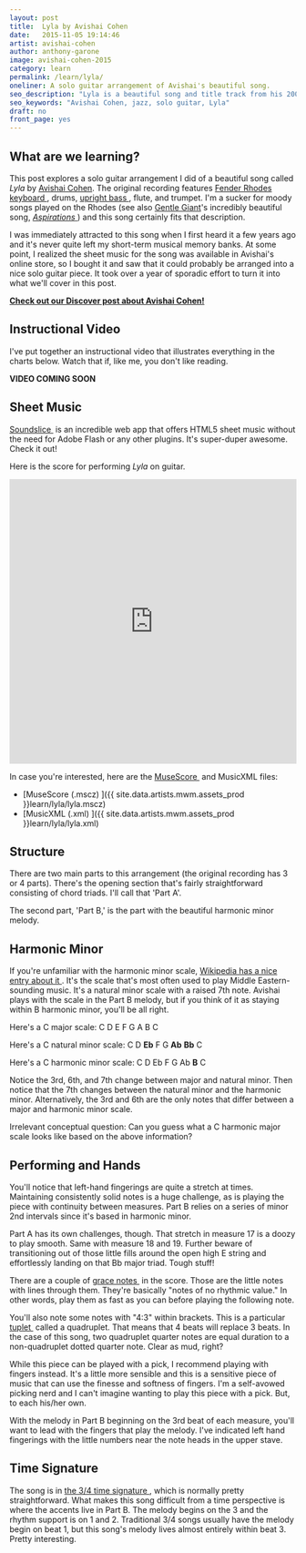 ```yaml
---
layout: post
title:  Lyla by Avishai Cohen
date:   2015-11-05 19:14:46
artist: avishai-cohen
author: anthony-garone
image: avishai-cohen-2015
category: learn
permalink: /learn/lyla/
oneliner: A solo guitar arrangement of Avishai's beautiful song.
seo_description: "Lyla is a beautiful song and title track from his 2003 release. Here's our solo guitar arrangement."
seo_keywords: "Avishai Cohen, jazz, solo guitar, Lyla"
draft: no
front_page: yes
---
```

## What are we learning?

This post explores a solo guitar arrangement I did of a beautiful song called *Lyla* by [Avishai Cohen](/discover/avishai-cohen). The original recording features [Fender Rhodes keyboard&nbsp;<i class="non-mwm fa fa-external-link-square"></i>](https://en.wikipedia.org/wiki/Rhodes_piano), drums, [upright bass&nbsp;<i class="non-mwm fa fa-external-link-square"></i>](https://en.wikipedia.org/wiki/Double_bass), flute, and trumpet. I'm a sucker for moody songs played on the Rhodes (see also [Gentle Giant](/discover/gentle-giant)'s incredibly beautiful song, [*Aspirations*&nbsp;<i class="non-mwm fa fa-external-link-square"></i>](https://itunes.apple.com/us/album/the-power-and-the-glory/id731975200)) and this song certainly fits that description.

I was immediately attracted to this song when I first heard it a few years ago and it's never quite left my short-term musical memory banks. At some point, I realized the sheet music for the song was available in Avishai's online store, so I bought it and saw that it could probably be arranged into a nice solo guitar piece. It took over a year of sporadic effort to turn it into what we'll cover in this post.

**[Check out our Discover post about Avishai Cohen!](/discover/avishai-cohen)**

## Instructional Video

I've put together an instructional video that illustrates everything in the charts below. Watch that if, like me, you don't like reading.

**VIDEO COMING SOON**

## Sheet Music

[Soundslice&nbsp;<i class="non-mwm fa fa-external-link-square"></i>](http://soundslice.com) is an incredible web app that offers HTML5 sheet music without the need for Adobe Flash or any other plugins. It's super-duper awesome. Check it out!

Here is the score for performing *Lyla* on guitar.

<iframe src="https://www.soundslice.com/scores/36180/embed/" width="100%" height="500" frameBorder="0" allowfullscreen></iframe>

In case you're interested, here are the [MuseScore&nbsp;<i class="non-mwm fa fa-external-link-square"></i>](http://musescore.org) and MusicXML files:

- [MuseScore (.mscz)&nbsp;<i class="fa fa-download"></i>]({{ site.data.artists.mwm.assets_prod }}learn/lyla/lyla.mscz)
- [MusicXML (.xml)&nbsp;<i class="fa fa-download"></i>]({{ site.data.artists.mwm.assets_prod }}learn/lyla/lyla.xml)

## Structure

There are two main parts to this arrangement (the original recording has 3 or 4 parts). There's the opening section that's fairly straightforward consisting of chord triads. I'll call that 'Part A'.

The second part, 'Part B,' is the part with the beautiful harmonic minor melody.

## Harmonic Minor

If you're unfamiliar with the harmonic minor scale, [Wikipedia has a nice entry about it&nbsp;<i class="non-mwm fa fa-external-link-square"></i>](https://en.wikipedia.org/wiki/Minor_scale#Harmonic_minor_scale). It's the scale that's most often used to play Middle Eastern-sounding music. It's a natural minor scale with a raised 7th note. Avishai plays with the scale in the Part B melody, but if you think of it as staying within B harmonic minor, you'll be all right.

Here's a C major scale: C D E F G A B C

Here's a C natural minor scale: C D **Eb** F G **Ab** **Bb** C

Here's a C harmonic minor scale: C D Eb F G Ab **B** C

Notice the 3rd, 6th, and 7th change between major and natural minor. Then notice that the 7th changes between the natural minor and the harmonic minor. Alternatively, the 3rd and 6th are the only notes that differ between a major and harmonic minor scale.

Irrelevant conceptual question: Can you guess what a C harmonic major scale looks like based on the above information?

## Performing and Hands

You'll notice that left-hand fingerings are quite a stretch at times. Maintaining consistently solid notes is a huge challenge, as is playing the piece with continuity between measures. Part B relies on a series of minor 2nd intervals since it's based in harmonic minor.

Part A has its own challenges, though. That stretch in measure 17 is a doozy to play smooth. Same with measure 18 and 19. Further beware of transitioning out of those little fills around the open high E string and effortlessly landing on that Bb major triad. Tough stuff!

There are a couple of [grace notes&nbsp;<i class="non-mwm fa fa-external-link-square"></i>](https://en.wikipedia.org/wiki/Grace_note) in the score. Those are the little notes with lines through them. They're basically "notes of no rhythmic value." In other words, play them as fast as you can before playing the following note.

You'll also note some notes with "4:3" within brackets. This is a particular [tuplet&nbsp;<i class="non-mwm fa fa-external-link-square"></i>](https://en.wikipedia.org/wiki/Tuplet) called a quadruplet. That means that 4 beats will replace 3 beats. In the case of this song, two quadruplet quarter notes are equal duration to a non-quadruplet dotted quarter note. Clear as mud, right?

While this piece can be played with a pick, I recommend playing with fingers instead. It's a little more sensible and this is a sensitive piece of music that can use the finesse and softness of fingers. I'm a self-avowed picking nerd and I can't imagine wanting to play this piece with a pick. But, to each his/her own.

With the melody in Part B beginning on the 3rd beat of each measure, you'll want to lead with the fingers that play the melody. I've indicated left hand fingerings with the little numbers near the note heads in the upper stave.

## Time Signature

The song is in [the 3/4 time signature&nbsp;<i class="non-mwm fa fa-external-link-square"></i>](https://en.wikipedia.org/wiki/Triple_metre), which is normally pretty straightforward. What makes this song difficult from a time perspective is where the accents live in Part B. The melody begins on the 3 and the rhythm support is on 1 and 2. Traditional 3/4 songs usually have the melody begin on beat 1, but this song's melody lives almost entirely within beat 3. Pretty interesting.
